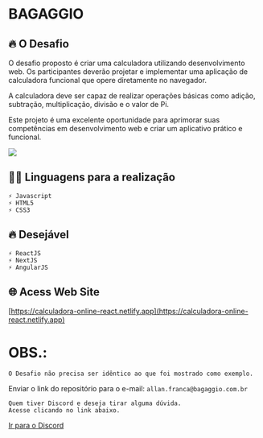 # BAGAGGIO

## 🔥 O Desafio

<p>
    O desafio proposto é criar uma calculadora utilizando desenvolvimento web. Os   participantes deverão projetar e implementar uma aplicação de calculadora funcional que   opere diretamente no navegador.
</p>
<p>
    A calculadora deve ser capaz de realizar operações básicas como adição, subtração, multiplicação, divisão e o valor de Pi.
</p>
<p>
    Este projeto é uma excelente oportunidade para aprimorar suas competências em  desenvolvimento web e criar um aplicativo prático e funcional.
 </p>

<img src="https://github.com/Drarlian/Calculadora-React/assets/42438006/3e9fedf4-6f5a-46dc-9b33-45d0074e7a4f"/>

## 👩‍💻 Linguagens para a realização

    ⚡ Javascript
    ⚡ HTML5
    ⚡ CSS3

## 🔥 Desejável
    ⚡ ReactJS
    ⚡ NextJS
    ⚡ AngularJS

## 🌐 Acess Web Site

[https://calculadora-online-react.netlify.app](https://calculadora-online-react.netlify.app)

# OBS.:

```
O Desafio não precisa ser idêntico ao que foi mostrado como exemplo. 
```

Enviar o link do repositório para o e-mail: ```allan.franca@bagaggio.com.br```
<br/>

<p>

	Quem tiver Discord e deseja tirar alguma dúvida.
	Acesse clicando no link abaixo.
</p>
<a href="https://discord.com/invite/nVYXMxnh">Ir para o Discord</a>
